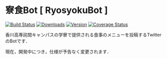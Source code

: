 # 寮食Bot [ RyosyokuBot ]

[![Build Status](http://img.shields.io/travis/tweepy/tweepy/master.svg?style=flat)](https://travis-ci.org/tweepy/tweepy)
[![Downloads](http://img.shields.io/pypi/dm/tweepy.svg?style=flat)](https://crate.io/packages/tweepy) [![Version](http://img.shields.io/pypi/v/tweepy.svg?style=flat)](https://crate.io/packages/tweepy)
[![Coverage Status](https://img.shields.io/coveralls/tweepy/tweepy/master.svg?style=flat)](https://coveralls.io/r/tweepy/tweepy?branch=master)



香川高専詫間キャンパスの学寮で提供される食事のメニューを投稿するTwitterのBotです．

現在，開発中につき，仕様が予告なく変更されます．
